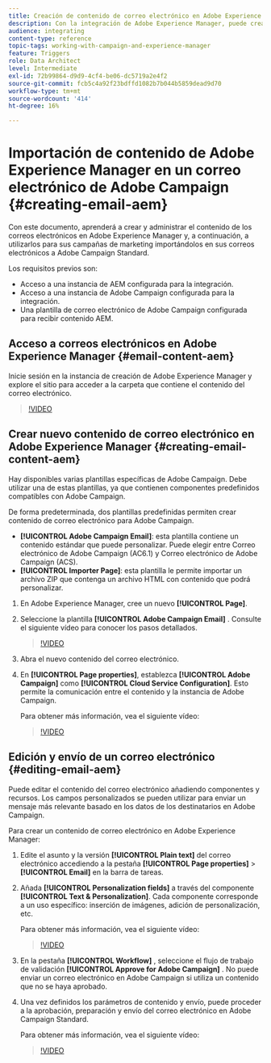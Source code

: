 ```yaml
---
title: Creación de contenido de correo electrónico en Adobe Experience Manager.
description: Con la integración de Adobe Experience Manager, puede crear contenido directamente en AEM y utilizarlo posteriormente en Adobe Campaign.
audience: integrating
content-type: reference
topic-tags: working-with-campaign-and-experience-manager
feature: Triggers
role: Data Architect
level: Intermediate
exl-id: 72b99864-d9d9-4cf4-be06-dc5719a2e4f2
source-git-commit: fcb5c4a92f23bdffd1082b7b044b5859dead9d70
workflow-type: tm+mt
source-wordcount: '414'
ht-degree: 16%

---
```


# Importación de contenido de Adobe Experience Manager en un correo electrónico de Adobe Campaign {#creating-email-aem}

Con este documento, aprenderá a crear y administrar el contenido de los correos electrónicos en Adobe Experience Manager y, a continuación, a utilizarlos para sus campañas de marketing importándolos en sus correos electrónicos a Adobe Campaign Standard.

Los requisitos previos son:

* Acceso a una instancia de AEM configurada para la integración.
* Acceso a una instancia de Adobe Campaign configurada para la integración.
* Una plantilla de correo electrónico de Adobe Campaign configurada para recibir contenido AEM.

## Acceso a correos electrónicos en Adobe Experience Manager {#email-content-aem}

Inicie sesión en la instancia de creación de Adobe Experience Manager y explore el sitio para acceder a la carpeta que contiene el contenido del correo electrónico.

>[!VIDEO](https://video.tv.adobe.com/v/29996)

## Crear nuevo contenido de correo electrónico en Adobe Experience Manager {#creating-email-content-aem}

Hay disponibles varias plantillas específicas de Adobe Campaign. Debe utilizar una de estas plantillas, ya que contienen componentes predefinidos compatibles con Adobe Campaign.

De forma predeterminada, dos plantillas predefinidas permiten crear contenido de correo electrónico para Adobe Campaign.

* **[!UICONTROL Adobe Campaign Email]**: esta plantilla contiene un contenido estándar que puede personalizar. Puede elegir entre Correo electrónico de Adobe Campaign (AC6.1) y Correo electrónico de Adobe Campaign (ACS).
* **[!UICONTROL Importer Page]**: esta plantilla le permite importar un archivo ZIP que contenga un archivo HTML con contenido que podrá personalizar.

1. En Adobe Experience Manager, cree un nuevo **[!UICONTROL Page]**.

1. Seleccione la plantilla **[!UICONTROL Adobe Campaign Email]** . Consulte el siguiente vídeo para conocer los pasos detallados.
   >[!VIDEO](https://video.tv.adobe.com/v/29997)

1. Abra el nuevo contenido del correo electrónico.

1. En **[!UICONTROL Page properties]**, establezca **[!UICONTROL Adobe Campaign]** como **[!UICONTROL Cloud Service Configuration]**. Esto permite la comunicación entre el contenido y la instancia de Adobe Campaign.

   Para obtener más información, vea el siguiente vídeo:

   >[!VIDEO](https://video.tv.adobe.com/v/29999)

## Edición y envío de un correo electrónico {#editing-email-aem}

Puede editar el contenido del correo electrónico añadiendo componentes y recursos. Los campos personalizados se pueden utilizar para enviar un mensaje más relevante basado en los datos de los destinatarios en Adobe Campaign.

Para crear un contenido de correo electrónico en Adobe Experience Manager:

1. Edite el asunto y la versión **[!UICONTROL Plain text]** del correo electrónico accediendo a la pestaña **[!UICONTROL Page properties]** > **[!UICONTROL Email]** en la barra de tareas.

1. Añada **[!UICONTROL Personalization fields]** a través del componente **[!UICONTROL Text & Personalization]**. Cada componente corresponde a un uso específico: inserción de imágenes, adición de personalización, etc.

   Para obtener más información, vea el siguiente vídeo:
   >[!VIDEO](https://video.tv.adobe.com/v/29998)

1. En la pestaña **[!UICONTROL Workflow]** , seleccione el flujo de trabajo de validación **[!UICONTROL Approve for Adobe Campaign]** . No puede enviar un correo electrónico en Adobe Campaign si utiliza un contenido que no se haya aprobado.

1. Una vez definidos los parámetros de contenido y envío, puede proceder a la aprobación, preparación y envío del correo electrónico en Adobe Campaign Standard.

   Para obtener más información, vea el siguiente vídeo:

   >[!VIDEO](https://video.tv.adobe.com/v/23721)

